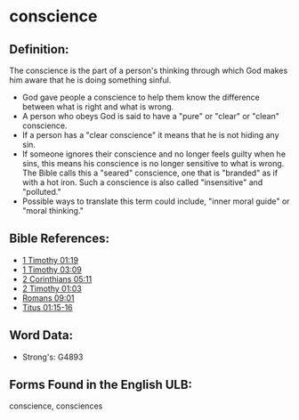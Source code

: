 # conscience

## Definition:

The conscience is the part of a person's thinking through which God makes him aware that he is doing something sinful.

* God gave people a conscience to help them know the difference between what is right and what is wrong.
* A person who obeys God is said to have a "pure" or "clear" or "clean" conscience.
* If a person has a "clear conscience" it means that he is not hiding any sin.
* If someone ignores their conscience and no longer feels guilty when he sins, this means his conscience is no longer sensitive to what is wrong. The Bible calls this a "seared" conscience, one that is "branded" as if with a hot iron. Such a conscience is also called "insensitive" and "polluted."
* Possible ways to translate this term could include, "inner moral guide" or "moral thinking."

## Bible References:

* [1 Timothy 01:19](rc://en/tn/help/1ti/01/19)
* [1 Timothy 03:09](rc://en/tn/help/1ti/03/09)
* [2 Corinthians 05:11](rc://en/tn/help/2co/05/11)
* [2 Timothy 01:03](rc://en/tn/help/2ti/01/03)
* [Romans 09:01](rc://en/tn/help/rom/09/01)
* [Titus 01:15-16](rc://en/tn/help/tit/01/15)

## Word Data:

* Strong's: G4893

## Forms Found in the English ULB:

conscience, consciences


